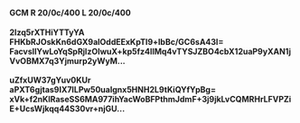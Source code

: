 #### GCM R 20/0c/400 L 20/0c/400
**2Izq5rXTHiYTTyYA**<br/>**FHKbRJOskKn6dGX9alOddEExKpTI9+lbBc/GC6sA43I=**<br/>**FacvsIlYwLoYqSpRjlzOIwuX+kp5fz4IlMq4vTYSJZBO4cbX12uaP9yXAN1jVvOBMX7q3Yjmurp2yWyM...**<br/><br/>
**uZfxUW37gYuv0KUr**<br/>**aPXT6gjtas9IX7ILPw50ualgnx5HNH2L9tKiQYfYpBg=**<br/>**xVk+f2nKlRaseSS6MA977ihYacWoBFPthmJdmF+3j9jkLvCQMRHrLFVPZiE+UcsWjkqq44S30vr+njGU...**